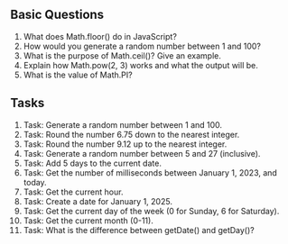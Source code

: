 ## Basic Questions

1. What does Math.floor() do in JavaScript?
2. How would you generate a random number between 1 and 100?
3. What is the purpose of Math.ceil()? Give an example.
4. Explain how Math.pow(2, 3) works and what the output will be.
5. What is the value of Math.PI?

## Tasks

1. Task: Generate a random number between 1 and 100.
2. Task: Round the number 6.75 down to the nearest integer.
3. Task: Round the number 9.12 up to the nearest integer.
4. Task: Generate a random number between 5 and 27 (inclusive).
5. Task: Add 5 days to the current date.
6. Task: Get the number of milliseconds between January 1, 2023, and today.
7. Task: Get the current hour.
8. Task: Create a date for January 1, 2025.
9. Task: Get the current day of the week (0 for Sunday, 6 for Saturday).
10. Task: Get the current month (0-11).
11. Task: What is the difference between getDate() and getDay()?